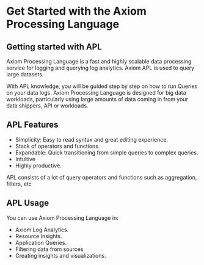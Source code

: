 <div class="axi-header">
  <h1>Get Started with the Axiom Processing Language</h1>
</div>

## Getting started with APL

Axiom Processing Language is a fast and highly scalable data processing service for logging and querying log analytics. Axiom APL is used to query large datasets. 

With APL knowledge, you will be guided step by step on how to run Queries on your data logs. Axiom Processing Language is designed for big data workloads, particularly using large amounts of data coming in from your data shippers, API or workloads. 
## APL Features

- Simplicity: Easy to read syntax and great editing experience. 
- Stack of operators and functions. 
- Expandable: Quick transitioning from simple queries to complex queries. 
- Intuitive 
- Highly productive. 

APL consists of a lot of query operators and functions such as aggregation, filters, etc

## APL Usage

You can use Axiom Processing Language in: 

- Axiom Log Analytics. 
- Resource Insights. 
- Application Queries. 
- Filtering data from sources
- Creating insights and visualizations. 

